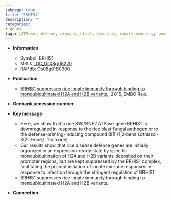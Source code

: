 ```yaml
---
subpage: true
title: "BRHIS1"
description: ""
categories:
- genes
tags: [ATPase, defense, disease, blast, immunity, innate immunity, immune response]
---
```


* **Information**  
    + Symbol: BRHIS1  
    + MSU: [LOC_Os08g08220](http://rice.plantbiology.msu.edu/cgi-bin/ORF_infopage.cgi?orf=LOC_Os08g08220)  
    + RAPdb: [Os08g0180300](http://rapdb.dna.affrc.go.jp/viewer/gbrowse_details/irgsp1?name=Os08g0180300)  

* **Publication**  
    + [BRHIS1 suppresses rice innate immunity through binding to monoubiquitinated H2A and H2B variants.](http://www.ncbi.nlm.nih.gov/pubmed?term=BRHIS1+suppresses+rice+innate+immunity+through+binding+to+monoubiquitinated+H2A+and+H2B+variants.%5BTitle%5D), 2015, EMBO Rep.

* **Genbank accession number**  

* **Key message**  
    + Here, we show that a rice SWI/SNF2 ATPase gene BRHIS1 is downregulated in response to the rice blast fungal pathogen or to the defense-priming-inducing compound BIT (1,2-benzisothiazol-3(2h)-one,1, 1-dioxide)
    + Our results show that rice disease defense genes are initially organized in an expression-ready state by specific monoubiquitination of H2A and H2B variants deposited on their promoter regions, but are kept suppressed by the BRHIS1 complex, facilitating the prompt initiation of innate immune responses in response to infection through the stringent regulation of BRHIS1
    + BRHIS1 suppresses rice innate immunity through binding to monoubiquitinated H2A and H2B variants.

* **Connection**  



